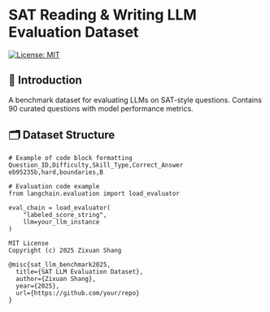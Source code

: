 # SAT Reading & Writing LLM Evaluation Dataset

[![License: MIT](https://img.shields.io/badge/License-MIT-yellow.svg)](https://opensource.org/licenses/MIT)

## 📖 Introduction
A benchmark dataset for evaluating LLMs on SAT-style questions. Contains 90 curated questions with model performance metrics.

## 🗂️ Dataset Structure
```csv
# Example of code block formatting
Question_ID,Difficulty,Skill_Type,Correct_Answer
eb95235b,hard,boundaries,B

# Evaluation code example
from langchain.evaluation import load_evaluator

eval_chain = load_evaluator(
    "labeled_score_string", 
    llm=your_llm_instance
)

MIT License
Copyright (c) 2025 Zixuan Shang

@misc{sat_llm_benchmark2025,
  title={SAT LLM Evaluation Dataset},
  author={Zixuan Shang},
  year={2025},
  url={https://github.com/your/repo}
}
